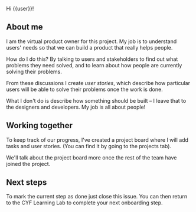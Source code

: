 Hi {{user}}!

## About me

I am the virtual product owner for this project. My job is to understand users' needs so that we can build a product that really helps people.

How do I do this? By talking to users and stakeholders to find out what problems they need solved, and to learn about how people are currently solving their problems.

From these discussions I create _user stories_, which describe how particular users will be able to solve their problems once the work is done.

What I don't do is describe how something should be built – I leave that to the designers and developers. My job is all about people!

## Working together

To keep track of our progress, I've created a project board where I will add tasks and user stories. (You can find it by going to the projects tab).

We'll talk about the project board more once the rest of the team have joined the project.

## Next steps

To mark the current step as done just close this issue. You can then return to the CYF Learning Lab to complete your next onboarding step.
